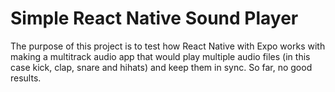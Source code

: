 # Simple React Native Sound Player

The purpose of this project is to test how React Native with Expo works
with making a multitrack audio app that would play multiple audio files
(in this case kick, clap, snare and hihats) and keep them in sync.
So far, no good results.

